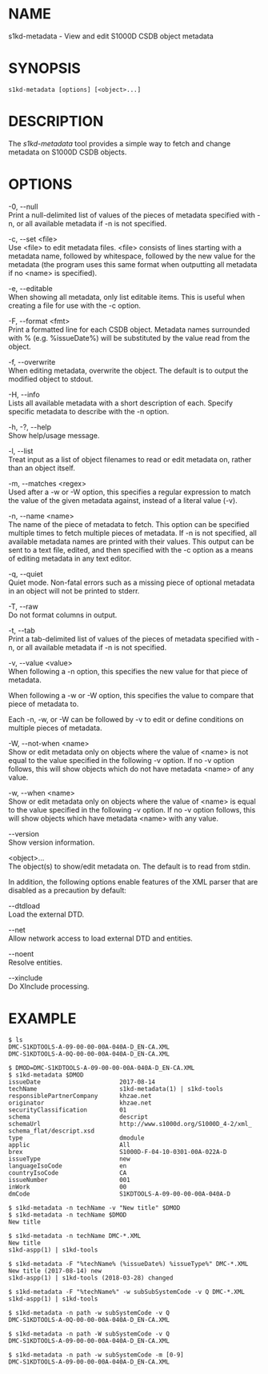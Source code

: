 NAME
====

s1kd-metadata - View and edit S1000D CSDB object metadata

SYNOPSIS
========

    s1kd-metadata [options] [<object>...]

DESCRIPTION
===========

The *s1kd-metadata* tool provides a simple way to fetch and change
metadata on S1000D CSDB objects.

OPTIONS
=======

-0, --null  
Print a null-delimited list of values of the pieces of metadata
specified with -n, or all available metadata if -n is not specified.

-c, --set &lt;file&gt;  
Use &lt;file&gt; to edit metadata files. &lt;file&gt; consists of lines
starting with a metadata name, followed by whitespace, followed by the
new value for the metadata (the program uses this same format when
outputting all metadata if no &lt;name&gt; is specified).

-e, --editable  
When showing all metadata, only list editable items. This is useful when
creating a file for use with the -c option.

-F, --format &lt;fmt&gt;  
Print a formatted line for each CSDB object. Metadata names surrounded
with % (e.g. %issueDate%) will be substituted by the value read from the
object.

-f, --overwrite  
When editing metadata, overwrite the object. The default is to output
the modified object to stdout.

-H, --info  
Lists all available metadata with a short description of each. Specify
specific metadata to describe with the -n option.

-h, -?, --help  
Show help/usage message.

-l, --list  
Treat input as a list of object filenames to read or edit metadata on,
rather than an object itself.

-m, --matches &lt;regex&gt;  
Used after a -w or -W option, this specifies a regular expression to
match the value of the given metadata against, instead of a literal
value (-v).

-n, --name &lt;name&gt;  
The name of the piece of metadata to fetch. This option can be specified
multiple times to fetch multiple pieces of metadata. If -n is not
specified, all available metadata names are printed with their values.
This output can be sent to a text file, edited, and then specified with
the -c option as a means of editing metadata in any text editor.

-q, --quiet  
Quiet mode. Non-fatal errors such as a missing piece of optional
metadata in an object will not be printed to stderr.

-T, --raw  
Do not format columns in output.

-t, --tab  
Print a tab-delimited list of values of the pieces of metadata specified
with -n, or all available metadata if -n is not specified.

-v, --value &lt;value&gt;  
When following a -n option, this specifies the new value for that piece
of metadata.

When following a -w or -W option, this specifies the value to compare
that piece of metadata to.

Each -n, -w, or -W can be followed by -v to edit or define conditions on
multiple pieces of metadata.

-W, --not-when &lt;name&gt;  
Show or edit metadata only on objects where the value of &lt;name&gt; is
not equal to the value specified in the following -v option. If no -v
option follows, this will show objects which do not have metadata
&lt;name&gt; of any value.

-w, --when &lt;name&gt;  
Show or edit metadata only on objects where the value of &lt;name&gt; is
equal to the value specified in the following -v option. If no -v option
follows, this will show objects which have metadata &lt;name&gt; with
any value.

--version  
Show version information.

&lt;object&gt;...  
The object(s) to show/edit metadata on. The default is to read from
stdin.

In addition, the following options enable features of the XML parser
that are disabled as a precaution by default:

--dtdload  
Load the external DTD.

--net  
Allow network access to load external DTD and entities.

--noent  
Resolve entities.

--xinclude  
Do XInclude processing.

EXAMPLE
=======

    $ ls
    DMC-S1KDTOOLS-A-09-00-00-00A-040A-D_EN-CA.XML
    DMC-S1KDTOOLS-A-0Q-00-00-00A-040A-D_EN-CA.XML

    $ DMOD=DMC-S1KDTOOLS-A-09-00-00-00A-040A-D_EN-CA.XML
    $ s1kd-metadata $DMOD
    issueDate                      2017-08-14
    techName                       s1kd-metadata(1) | s1kd-tools
    responsiblePartnerCompany      khzae.net
    originator                     khzae.net
    securityClassification         01
    schema                         descript
    schemaUrl                      http://www.s1000d.org/S1000D_4-2/xml_
    schema_flat/descript.xsd
    type                           dmodule
    applic                         All
    brex                           S1000D-F-04-10-0301-00A-022A-D
    issueType                      new
    languageIsoCode                en
    countryIsoCode                 CA
    issueNumber                    001
    inWork                         00
    dmCode                         S1KDTOOLS-A-09-00-00-00A-040A-D

    $ s1kd-metadata -n techName -v "New title" $DMOD
    $ s1kd-metadata -n techName $DMOD
    New title

    $ s1kd-metadata -n techName DMC-*.XML
    New title
    s1kd-aspp(1) | s1kd-tools

    $ s1kd-metadata -F "%techName% (%issueDate%) %issueType%" DMC-*.XML
    New title (2017-08-14) new
    s1kd-aspp(1) | s1kd-tools (2018-03-28) changed

    $ s1kd-metadata -F "%techName%" -w subSubSystemCode -v Q DMC-*.XML
    s1kd-aspp(1) | s1kd-tools

    $ s1kd-metadata -n path -w subSystemCode -v Q
    DMC-S1KDTOOLS-A-0Q-00-00-00A-040A-D_EN-CA.XML

    $ s1kd-metadata -n path -W subSystemCode -v Q
    DMC-S1KDTOOLS-A-09-00-00-00A-040A-D_EN-CA.XML

    $ s1kd-metadata -n path -w subSystemCode -m [0-9]
    DMC-S1KDTOOLS-A-09-00-00-00A-040A-D_EN-CA.XML
